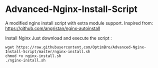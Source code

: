 # Advanced-Nginx-Install-Script
A modified nginx install script with extra module support. Inspired from: https://github.com/angristan/nginx-autoinstall

Install Nginx
Just download and execute the script :

```
wget https://raw.githubusercontent.com/OptimBro/Advanced-Nginx-Install-Script/master/nginx-install.sh
chmod +x nginx-install.sh
./nginx-install.sh
```
